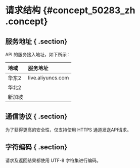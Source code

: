 # 请求结构 {#concept_50283_zh .concept}

## 服务地址 { .section}

API 的服务接入地址，如下所示：

|地域|服务地址|
|:-|:---|
|华东2|live.aliyuncs.com|
|华北2|
|新加坡|

## 通信协议 { .section}

为了获得更高的安全性，仅支持使用 HTTPS 通道发送API请求。

## 字符编码 { .section}

请求及返回结果都使用 UTF-8 字符集进行编码。

